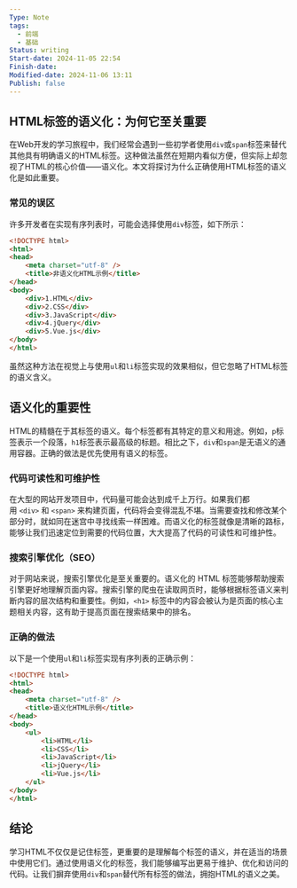 ```yaml
---
Type: Note
tags:
  - 前端
  - 基础
Status: writing
Start-date: 2024-11-05 22:54
Finish-date: 
Modified-date: 2024-11-06 13:11
Publish: false
---
```

## **HTML标签的语义化：为何它至关重要**

在Web开发的学习旅程中，我们经常会遇到一些初学者使用`div`或`span`标签来替代其他具有明确语义的HTML标签。这种做法虽然在短期内看似方便，但实际上却忽视了HTML的核心价值——语义化。本文将探讨为什么正确使用HTML标签的语义化是如此重要。

### 常见的误区

许多开发者在实现有序列表时，可能会选择使用`div`标签，如下所示：

```html
<!DOCTYPE html>
<html>
<head>
    <meta charset="utf-8" />
    <title>非语义化HTML示例</title>
</head>
<body>
    <div>1.HTML</div>
    <div>2.CSS</div>
    <div>3.JavaScript</div>
    <div>4.jQuery</div>
    <div>5.Vue.js</div>
</body>
</html>
```

虽然这种方法在视觉上与使用`ul`和`li`标签实现的效果相似，但它忽略了HTML标签的语义含义。

## 语义化的重要性

HTML的精髓在于其标签的语义。每个标签都有其特定的意义和用途。例如，`p`标签表示一个段落，`h1`标签表示最高级的标题。相比之下，`div`和`span`是无语义的通用容器。正确的做法是优先使用有语义的标签。

### 代码可读性和可维护性
在大型的网站开发项目中，代码量可能会达到成千上万行。如果我们都用 `<div>` 和 `<span>` 来构建页面，代码将会变得混乱不堪。当需要查找和修改某个部分时，就如同在迷宫中寻找线索一样困难。而语义化的标签就像是清晰的路标，能够让我们迅速定位到需要的代码位置，大大提高了代码的可读性和可维护性。

### 搜索引擎优化（SEO）
对于网站来说，搜索引擎优化是至关重要的。语义化的 HTML 标签能够帮助搜索引擎更好地理解页面内容。搜索引擎的爬虫在读取网页时，能够根据标签语义来判断内容的层次结构和重要性。例如，`<h1>` 标签中的内容会被认为是页面的核心主题相关内容，这有助于提高页面在搜索结果中的排名。

### 正确的做法

以下是一个使用`ul`和`li`标签实现有序列表的正确示例：

```html
<!DOCTYPE html>
<html>
<head>
    <meta charset="utf-8" />
    <title>语义化HTML示例</title>
</head>
<body>
    <ul>
        <li>HTML</li>
        <li>CSS</li>
        <li>JavaScript</li>
        <li>jQuery</li>
        <li>Vue.js</li>
    </ul>
</body>
</html>
```

## 结论
学习HTML不仅仅是记住标签，更重要的是理解每个标签的语义，并在适当的场景中使用它们。通过使用语义化的标签，我们能够编写出更易于维护、优化和访问的代码。让我们摒弃使用`div`和`span`替代所有标签的做法，拥抱HTML的语义之美。